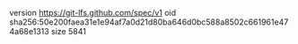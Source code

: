 version https://git-lfs.github.com/spec/v1
oid sha256:50e200faea31e1e94af7a0d21d80ba646d0bc588a8502c661961e474a68e1313
size 5841
